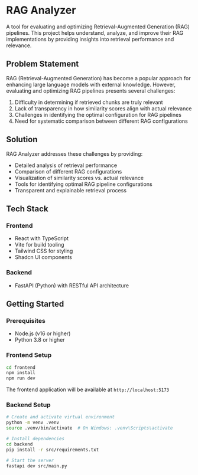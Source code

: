 # RAG Analyzer

A tool for evaluating and optimizing Retrieval-Augmented Generation (RAG) pipelines. This project helps understand, analyze, and improve their RAG implementations by providing insights into retrieval performance and relevance.

## Problem Statement

RAG (Retrieval-Augmented Generation) has become a popular approach for enhancing large language models with external knowledge. However, evaluating and optimizing RAG pipelines presents several challenges:

1. Difficulty in determining if retrieved chunks are truly relevant
2. Lack of transparency in how similarity scores align with actual relevance
3. Challenges in identifying the optimal configuration for RAG pipelines
4. Need for systematic comparison between different RAG configurations

## Solution

RAG Analyzer addresses these challenges by providing:

- Detailed analysis of retrieval performance
- Comparison of different RAG configurations
- Visualization of similarity scores vs. actual relevance
- Tools for identifying optimal RAG pipeline configurations
- Transparent and explainable retrieval process

## Tech Stack

### Frontend
- React with TypeScript
- Vite for build tooling
- Tailwind CSS for styling
- Shadcn UI components

### Backend
- FastAPI (Python) with RESTful API architecture

## Getting Started

### Prerequisites
- Node.js (v16 or higher)
- Python 3.8 or higher

### Frontend Setup
```bash
cd frontend
npm install
npm run dev
```
The frontend application will be available at `http://localhost:5173`

### Backend Setup
```bash
# Create and activate virtual environment
python -m venv .venv
source .venv/bin/activate  # On Windows: .venv\Scripts\activate

# Install dependencies
cd backend
pip install -r src/requirements.txt

# Start the server
fastapi dev src/main.py
```